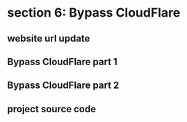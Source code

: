 # section 6: Bypass CloudFlare

## website url update

## Bypass CloudFlare part 1

## Bypass CloudFlare part 2

## project source code

##

